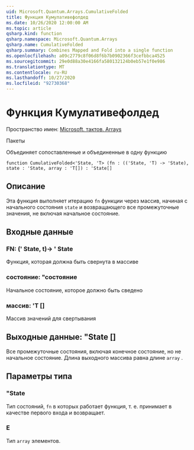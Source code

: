 ```yaml
---
uid: Microsoft.Quantum.Arrays.CumulativeFolded
title: Функция Кумулативефолдед
ms.date: 10/26/2020 12:00:00 AM
ms.topic: article
qsharp.kind: function
qsharp.namespace: Microsoft.Quantum.Arrays
qsharp.name: CumulativeFolded
qsharp.summary: Combines Mapped and Fold into a single function
ms.openlocfilehash: a09c2779c8f06d8f6b7b0902366f3cefbbca4525
ms.sourcegitcommit: 29e0d88a30e4166fa580132124b0eb57e1f0e986
ms.translationtype: MT
ms.contentlocale: ru-RU
ms.lasthandoff: 10/27/2020
ms.locfileid: "92730368"
---
```

# <a name="cumulativefolded-function"></a>Функция Кумулативефолдед

Пространство имен: [Microsoft. тактов. Arrays](xref:Microsoft.Quantum.Arrays)

Пакеты [](https://nuget.org/packages/)


Объединяет сопоставленные и объединенные в одну функцию

```qsharp
function CumulativeFolded<'State, 'T> (fn : (('State, 'T) -> 'State), state : 'State, array : 'T[]) : 'State[]
```


## <a name="description"></a>Описание

Эта функция выполняет итерацию `fn` функции через массив, начиная с начального состояния `state` и возвращающего все промежуточные значения, не включая начальное состояние.

## <a name="input"></a>Входные данные

### <a name="fn--statet---state"></a>FN: (' State, t)-> ' State

Функция, которая должна быть свернута в массиве


### <a name="state--state"></a>состояние: "состояние

Начальное состояние, которое должно быть сведено


### <a name="array--t"></a>массив: 'T []

Массив значений для свертывания



## <a name="output--state"></a>Выходные данные: "State []

Все промежуточные состояния, включая конечное состояние, но не начальное состояние.
Длина выходного массива равна длине `array` .

## <a name="type-parameters"></a>Параметры типа

### <a name="state"></a>"State

Тип состояний, `fn` в которых работает функция, т. е. принимает в качестве первого входа и возвращает.
### <a name="t"></a>Е

Тип `array` элементов.